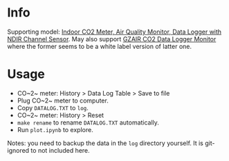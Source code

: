 # Info

Supporting model: [Indoor CO2 Meter, Air Quality Monitor, Data Logger with NDIR Channel Sensor](https://www.amazon.com/dp/B0919CDYQ1). May also support [GZAIR CO2 Data Logger Monitor](https://www.amazon.com/gp/product/B0829ZWQVP) where the former seems to be a white label version of latter one.

# Usage

-   CO~2~ meter: History > Data Log Table > Save to file
-   Plug CO~2~ meter to computer.
-   Copy `DATALOG.TXT` to `log`.
-   CO~2~ meter: History > Reset
-   `make rename` to rename `DATALOG.TXT` automatically.
-   Run `plot.ipynb` to explore.

Notes: you need to backup the data in the `log` directory yourself. It is git-ignored to not included here.
